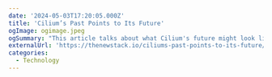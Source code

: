 ```yaml
---
date: '2024-05-03T17:20:05.000Z'
title: 'Cilium’s Past Points to Its Future'
ogImage: ogimage.jpeg
ogSummary: "This article talks about what Cilium's future might look like and where Cilium might be utilized in the future"
externalUrl: 'https://thenewstack.io/ciliums-past-points-to-its-future/'
categories:
  - Technology
---
```

